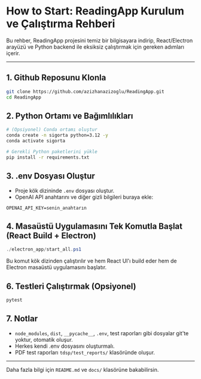 # How to Start: ReadingApp Kurulum ve Çalıştırma Rehberi

Bu rehber, ReadingApp projesini temiz bir bilgisayara indirip, React/Electron arayüzü ve Python backend ile eksiksiz çalıştırmak için gereken adımları içerir.

---

## 1. Github Reposunu Klonla
```sh
git clone https://github.com/azizhanazizoglu/ReadingApp.git
cd ReadingApp
```

## 2. Python Ortamı ve Bağımlılıkları
```sh
# (Opsiyonel) Conda ortamı oluştur
conda create -n sigorta python=3.12 -y
conda activate sigorta

# Gerekli Python paketlerini yükle
pip install -r requirements.txt
```

## 3. .env Dosyası Oluştur
- Proje kök dizininde `.env` dosyası oluştur.
- OpenAI API anahtarını ve diğer gizli bilgileri buraya ekle:
```env
OPENAI_API_KEY=senin_anahtarın
```

## 4. Masaüstü Uygulamasını Tek Komutla Başlat (React Build + Electron)
```powershell
./electron_app/start_all.ps1
```
Bu komut kök dizinden çalıştırılır ve hem React UI'ı build eder hem de Electron masaüstü uygulamasını başlatır.

## 6. Testleri Çalıştırmak (Opsiyonel)
```sh
pytest
```

## 7. Notlar
- `node_modules`, `dist`, `__pycache__`, `.env`, test raporları gibi dosyalar git'te yoktur, otomatik oluşur.
- Herkes kendi .env dosyasını oluşturmalı.
- PDF test raporları `tdsp/test_reports/` klasöründe oluşur.

---

Daha fazla bilgi için `README.md` ve `docs/` klasörüne bakabilirsin.
